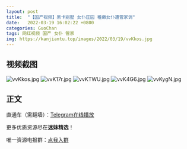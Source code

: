```yaml
---
layout: post
title:  "【国产视频】黑卡别墅 女仆庄园 稚嫩女仆遭管家调"
date:   2022-03-19 16:02:22 +0800
categories: GuoChan
tags: 网红视频 国产 女仆 管家
img: https://kanjiantu.top/images/2022/03/19/vvKkos.jpg
---
```



## 视频截图

![vvKkos.jpg](https://kanjiantu.top/images/2022/03/19/vvKkos.jpg)
![vvK17r.jpg](https://kanjiantu.top/images/2022/03/19/vvK17r.jpg)
![vvKTWU.jpg](https://kanjiantu.top/images/2022/03/19/vvKTWU.jpg)
![vvK4G6.jpg](https://kanjiantu.top/images/2022/03/19/vvK4G6.jpg)
![vvKygN.jpg](https://kanjiantu.top/images/2022/03/19/vvKygN.jpg)

## 正文

直通车（需翻墙）：[Telegram在线播放](https://t.me/mimeijingxuan/162)

更多优质资源尽在**迷妹精选**！

唯一资源电报群：[点我入群](https://t.me/mimeijingxuan)



